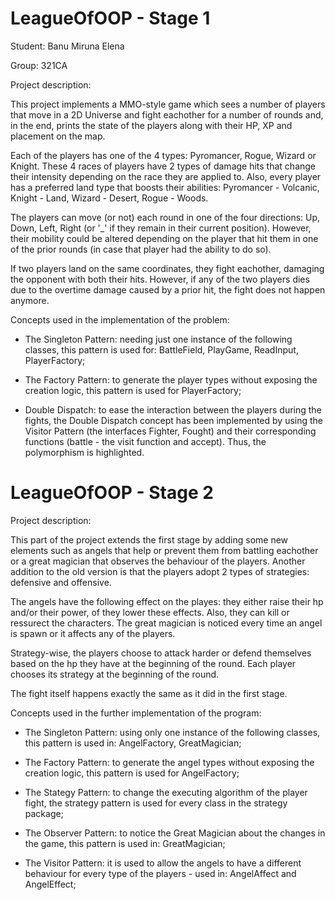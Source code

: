 # LeagueOfOOP - Stage 1

Student: Banu Miruna Elena

Group: 321CA

Project description:
  
  
  This project implements a MMO-style game which sees a number of players
that move in a 2D Universe and fight eachother for a number of rounds and, in
the end, prints the state of the players along with their HP, XP and placement
on the map.

   Each of the players has one of the 4 types: Pyromancer, Rogue, Wizard or
Knight. These 4 races of players have 2 types of damage hits that change their
intensity depending on the race they are applied to. Also, every player has a
preferred land type that boosts their abilities: Pyromancer - Volcanic, Knight -
Land, Wizard - Desert, Rogue - Woods.
   
   The players can move (or not) each round in one of the four directions: Up,
Down, Left, Right (or '_' if they remain in their current position). However,
their mobility could be altered depending on the player that hit them in one of
the prior rounds (in case that player had the ability to do so).

   If two players land on the same coordinates, they fight eachother, damaging
the opponent with both their hits. However, if any of the two players dies due
to the overtime damage caused by a prior hit, the fight does not happen anymore.

 Concepts used in the implementation of the problem:


- The Singleton Pattern: needing just one instance of the following classes,
			 this pattern is used for: BattleField, PlayGame,
			 ReadInput, PlayerFactory;
			 

- The Factory Pattern: to generate the player types without exposing the
		       creation logic, this pattern is used for PlayerFactory;


- Double Dispatch: to ease the interaction between the players during the
		   fights, the Double Dispatch concept has been implemented
		   by using the Visitor Pattern (the interfaces Fighter, Fought)
		   and their corresponding functions (battle - the visit
		   function and accept). Thus, the polymorphism is highlighted.


# LeagueOfOOP - Stage 2		   

Project description:


  This part of the project extends the first stage by adding some new elements
such as angels that help or prevent them from battling eachother or a great
magician that observes the behaviour of the players. Another addition to the
old version is that the players adopt 2 types of strategies: defensive and
offensive.

  The angels have the following effect on the playes: they either raise their
hp and/or their power, of they lower these effects. Also, they can kill or
ressurect the characters. The great magician is noticed every time an angel is
spawn or it affects any of the players.

  Strategy-wise, the players choose to attack harder or defend themselves based
on the hp they have at the beginning of the round. Each player chooses its
strategy at the beginning of the round. 

  The fight itself happens exactly the same as it did in the first stage.

Concepts used in the further implementation of the program:


- The Singleton Pattern: using only one instance of the following classes,
			 this pattern is used in: AngelFactory, GreatMagician;


- The Factory Pattern: to generate the angel types without exposing the
		       creation logic, this pattern is used for AngelFactory;


- The Stategy Pattern: to change the executing algorithm of the player fight,
		       the strategy pattern is used for every class in the
		       strategy package;


- The Observer Pattern: to notice the Great Magician about the changes in the
			game, this pattern is used in: GreatMagician;   	 


- The Visitor Pattern: it is used to allow the angels to have a different
		       behaviour for every type of the players - used in:
		       AngelAffect and AngelEffect; 
